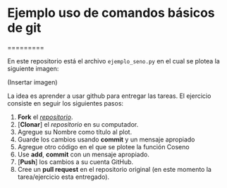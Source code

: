 # Ejemplo uso de comandos básicos de git
=========

En este repositorio está el archivo `ejemplo_seno.py` en el cual se plotea la siguiente imagen:

(Insertar imagen)

La idea es aprender a usar github para entregar las tareas. El ejercicio consiste en seguir los siguientes pasos:

1. **Fork** el [_repositorio_](https://github.com/uchileFI3104B-2016B/Ejemplo_git).
1. [**Clonar**] el _repositorio_ en su computador.
1. Agregue su Nombre como título al plot.
1. Guarde los cambios usando **commit** y un mensaje apropiado
1. Agregue otro código en el que se plotee la función Coseno
1. Use **add**, **commit** con un mensaje apropiado.
1. [**Push**] los cambios a su cuenta GitHub.
1. Cree un **pull request** en el repositorio original (en este momento la tarea/ejercicio esta entregado).
